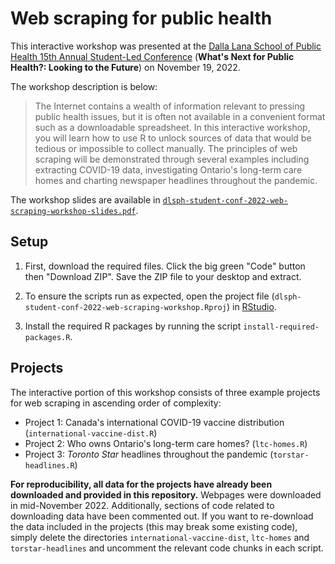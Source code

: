# Web scraping for public health

This interactive workshop was presented at the [Dalla Lana School of Public Health 15th Annual Student-Led Conference](https://www.dlsph.utoronto.ca/students/current-students/studentledconference/) (**What's Next for Public Health?: Looking to the Future**) on November 19, 2022.

The workshop description is below:

> The Internet contains a wealth of information relevant to pressing public health issues, but it is often not available in a convenient format such as a downloadable spreadsheet. In this interactive workshop, you will learn how to use R to unlock sources of data that would be tedious or impossible to collect manually. The principles of web scraping will be demonstrated through several examples including extracting COVID-19 data, investigating Ontario's long-term care homes and charting newspaper headlines throughout the pandemic.

The workshop slides are available in [`dlsph-student-conf-2022-web-scraping-workshop-slides.pdf`](dlsph-student-conf-2022-web-scraping-workshop-slides.pdf).

## Setup

1. First, download the required files. Click the big green "Code" button then "Download ZIP". Save the ZIP file to your desktop and extract.

2. To ensure the scripts run as expected, open the project file (`dlsph-student-conf-2022-web-scraping-workshop.Rproj`) in [RStudio](https://posit.co/downloads/).

3. Install the required R packages by running the script `install-required-packages.R`.

## Projects

The interactive portion of this workshop consists of three example projects for web scraping in ascending order of complexity:

- Project 1: Canada's international COVID-19 vaccine distribution (`international-vaccine-dist.R`)
- Project 2: Who owns Ontario's long-term care homes? (`ltc-homes.R`)
- Project 3: *Toronto Star* headlines throughout the pandemic (`torstar-headlines.R`)

**For reproducibility, all data for the projects have already been downloaded and provided in this repository.** Webpages were downloaded in mid-November 2022. Additionally, sections of code related to downloading data have been commented out. If you want to re-download the data included in the projects (this may break some existing code), simply delete the directories `international-vaccine-dist`, `ltc-homes` and `torstar-headlines` and uncomment the relevant code chunks in each script.
